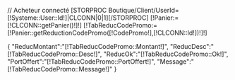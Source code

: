 // Acheteur connecté
[STORPROC Boutique/Client/UserId=[!Systeme::User::Id!]|CLCONN|0|1][/STORPROC] 
[!Panier:=[!CLCONN::getPanier()!]!]
[!TabReducCodePromo:=[!Panier::getReductionCodePromo([!CodePromo!],[!CLCONN::Id!])!]!]



{
	"ReducMontant":"[!TabReducCodePromo::Montant!]",
	"ReducDesc":"[!TabReducCodePromo::Desc!]",
	"ReducOk":"[!TabReducCodePromo::Ok!]",
	"PortOffert":"[!TabReducCodePromo::PortOffert!]",
	"Message":"[!TabReducCodePromo::Message!]"
}


